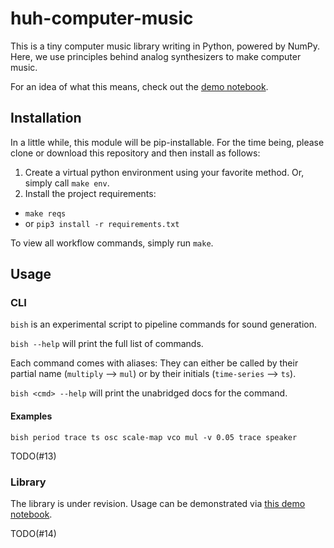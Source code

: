 # huh-computer-music

This is a tiny computer music library writing in Python, powered by NumPy. 
Here, we use principles behind analog synthesizers to make computer music. 

For an idea of what this means, check out the [demo notebook](/demos/Pycon2018-talk.ipynb).

## Installation

In a little while, this module will be pip-installable. For the time being, please clone or download this repository and
then install as follows: 

1. Create a virtual python environment using your favorite method. Or, simply call `make env`. 
2. Install the project requirements:
 - `make reqs`
 - or `pip3 install -r requirements.txt`

To view all workflow commands, simply run `make`.

## Usage

### CLI

`bish` is an experimental script to pipeline commands for sound generation.

`bish --help` will print the full list of commands. 

Each command comes with aliases: They can either be called by their partial name (`multiply` --> `mul`) or 
by their initials (`time-series` --> `ts`).

`bish <cmd> --help` will print the unabridged docs for the command.

#### Examples

`bish period trace ts osc scale-map vco mul -v 0.05 trace speaker`

TODO(#13)

### Library

The library is under revision. Usage can be demonstrated via [this demo notebook](demos/huh_computer_music.ipynb).

TODO(#14)

